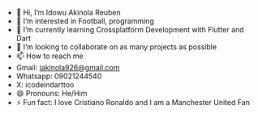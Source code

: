 - 👋 Hi, I’m Idowu Akinola Reuben
- 👀 I’m interested in Football, programming
- 🌱 I’m currently learning Crossplatform Development with Flutter and Dart
- 💞️ I’m looking to collaborate on as many projects as possible
- 📫 How to reach me
- Gmail: iakinola926@gmail.com
- Whatsapp: 09021244540
- X: icodeindarttoo
- 😄 Pronouns: He/Him
- ⚡ Fun fact: I love Cristiano Ronaldo and I am a Manchester United Fan
